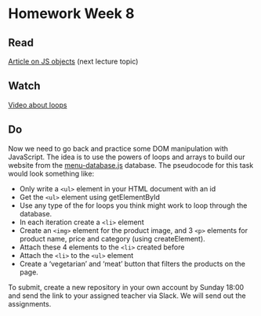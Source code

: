# Homework Week 8

## Read
[Article on JS objects](https://www.freecodecamp.org/news/objects-in-javascript/) (next lecture topic)

## Watch

[Video about loops](https://www.freecodecamp.org/news/objects-in-javascript/)

## Do
Now we need to go back and practice some DOM manipulation with JavaScript. The idea is to use the powers of loops and arrays to build our website from the [menu-database.js](./menu-database.js) database. The pseudocode for this task would look something like:

- Only write a `<ul>` element in your HTML document with an id
- Get the `<ul>` element using getElementById
- Use any type of the for loops you think might work to loop through the database.
- In each iteration create a `<li>` element
- Create an `<img>` element for the product image, and 3 `<p>` elements for product name, price and category (using createElement).
- Attach these 4 elements to the `<li>` created before
- Attach the `<li>` to the `<ul>` element
- Create a ‘vegetarian’ and ‘meat’ button that filters the products on the page.

To submit, create a new repository in your own account by Sunday 18:00 and send the link to your assigned teacher via Slack. We will send out the assignments.
